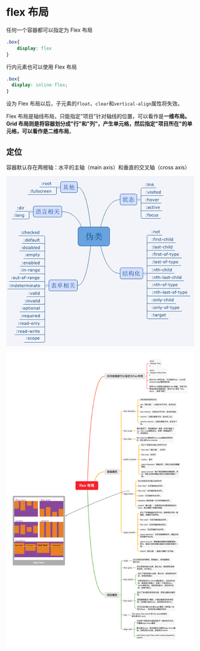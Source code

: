 # flex 布局

任何一个容器都可以指定为 Flex 布局

```css
.box{
    display: flex
}    
```

行内元素也可以使用 Flex 布局

```css
.box{
  display: inline-flex;
}
```

设为 Flex 布局以后，子元素的`float`、`clear`和`vertical-align`属性将失效。

Flex 布局是轴线布局，只能指定"项目"针对轴线的位置，可以看作是**一维布局。**Grid 布局则是将容器划分成"行"和"列"，产生单元格，然后指定"项目所在"的单元格，可以看作是**二维布局**。

## 定位

容器默认存在两根轴：水平的主轴（main axis）和垂直的交叉轴（cross axis）

![](../.gitbook/assets/image%20%2822%29.png)

![](../.gitbook/assets/flex-bu-ju.png)

